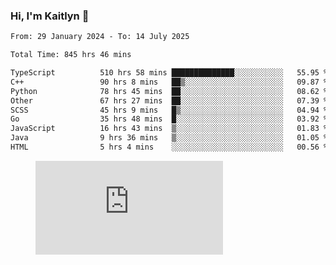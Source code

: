 ### Hi, I'm Kaitlyn 👋
<!--START_SECTION:waka-->

```txt
From: 29 January 2024 - To: 14 July 2025

Total Time: 845 hrs 46 mins

TypeScript          510 hrs 58 mins ██████████████░░░░░░░░░░░   55.95 %
C++                 90 hrs 8 mins   ██▒░░░░░░░░░░░░░░░░░░░░░░   09.87 %
Python              78 hrs 45 mins  ██░░░░░░░░░░░░░░░░░░░░░░░   08.62 %
Other               67 hrs 27 mins  ██░░░░░░░░░░░░░░░░░░░░░░░   07.39 %
SCSS                45 hrs 9 mins   █▒░░░░░░░░░░░░░░░░░░░░░░░   04.94 %
Go                  35 hrs 48 mins  █░░░░░░░░░░░░░░░░░░░░░░░░   03.92 %
JavaScript          16 hrs 43 mins  ▒░░░░░░░░░░░░░░░░░░░░░░░░   01.83 %
Java                9 hrs 36 mins   ▒░░░░░░░░░░░░░░░░░░░░░░░░   01.05 %
HTML                5 hrs 4 mins    ░░░░░░░░░░░░░░░░░░░░░░░░░   00.56 %
```

<!--END_SECTION:waka-->

<figure><embed src="https://wakatime.com/share/@018d58bc-3d22-46c9-b2d7-4ed36fb8172d/243b5d9b-77cd-4133-89ff-dcc8f225fa18.svg"></embed></figure>
